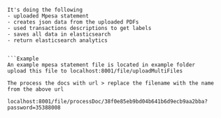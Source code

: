 ```This service is used to analyse mpesa statements

It's doing the following
- uploaded Mpesa statement
- creates json data from the uploaded PDFs
- used transactions descriptions to get labels
- saves all data in elasticsearch
- return elasticsearch analytics


```Example
An example mpesa statement file is located in example folder
upload this file to localhost:8001/file/uploadMultiFiles

The process the docs with url > replace the filename with the name from the above url

localhost:8001/file/processDoc/38f0e85eb9bd04b641b6d9ecb9aa2bba?password=35388008
